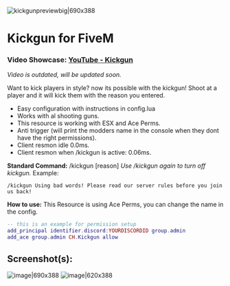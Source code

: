 ![kickgunpreviewbig|690x388](https://cdn.discordapp.com/attachments/1078248796896641145/1078424012285296751/FreeKickgun.png)
# Kickgun for FiveM
### Video Showcase: [YouTube - Kickgun ](https://www.youtube.com/watch?v=aAeXMfHLKKg)
*Video is outdated, will be updated soon.*

Want to kick players in style? now its possible with the kickgun!
Shoot at a player and it will kick them with the reason you entered.

* Easy configuration with instructions in config.lua
* Works with al shooting guns.
* This resource is working with ESX and Ace Perms.
* Anti trigger (will print the modders name in the console when they dont have the right permissions).
* Client resmon idle 0.0ms.
* Client resmon when /kickgun is active: 0.06ms.

**Standard Command:**
/kickgun [reason]
*Use /kickgun again to turn off kickgun.*
Example: 
```
/kickgun Using bad words! Please read our server rules before you join us back!
```

**How to use:**
This Resource is using Ace Perms, you can change the name in the config.
```lua
-- this is an example for permission setup
add_principal identifier.discord:YOURDISCORDID group.admin 
add_ace group.admin CH.Kickgun allow
```
## Screenshot(s):

![image|690x388](https://cdn.discordapp.com/attachments/1078248796896641145/1078313332043419668/image.png)
![image|620x388](https://cdn.discordapp.com/attachments/1078248796896641145/1078332636386312344/image.png)
